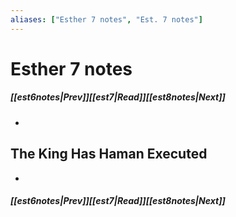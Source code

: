 ```yaml
---
aliases: ["Esther 7 notes", "Est. 7 notes"]
---
```

# Esther 7 notes
##### <span class=arrow-left></span>[[est6notes|Prev]]<span class=navigation-separator></span>[[est7|Read]]<span class=navigation-separator></span>[[est8notes|Next]]<span class=arrow-right></span>
- 
## The King Has Haman Executed
- 
##### <span class=arrow-left></span>[[est6notes|Prev]]<span class=navigation-separator></span>[[est7|Read]]<span class=navigation-separator></span>[[est8notes|Next]]<span class=arrow-right></span>